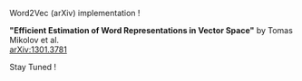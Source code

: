 Word2Vec (arXiv) implementation !

  
**"Efficient Estimation of Word Representations in Vector Space"** by Tomas Mikolov et al.  
[arXiv:1301.3781](https://arxiv.org/abs/1301.3781)

Stay Tuned !
